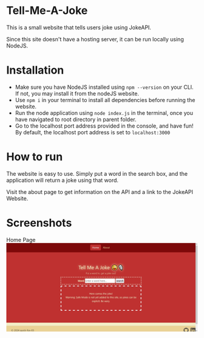 # Tell-Me-A-Joke
This is a small website that tells users joke using JokeAPI.

Since this site doesn't have a hosting server, it can be run locally using NodeJS. 
# Installation
* Make sure you have NodeJS installed using <code>npm --version</code> on your CLI. If not, you may install it from the nodeJS website.
* Use <code>npm i</code> in your terminal to install all dependencies before running the website. 
* Run the node application using <code>node index.js</code> in the terminal, once you have navigated to root directory in parent folder.
* Go to the localhost port address provided in the console, and have fun! By default, the localhost port address is set to <code>localhost:3000</code>
# How to run
The website is easy to use. Simply put a word in the search box, and the application will return a joke using that word.

Visit the about page to get information on the API and a link to the JokeAPI Website.

# Screenshots

Home Page
![Screenshot](public/screenshots/screenshot-1.jpg)



